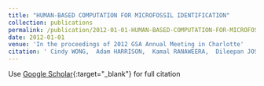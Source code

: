 ```yaml
---
title: "HUMAN-BASED COMPUTATION FOR MICROFOSSIL IDENTIFICATION"
collection: publications
permalink: /publication/2012-01-01-HUMAN-BASED-COMPUTATION-FOR-MICROFOSSIL-IDENTIFICATION
date: 2012-01-01
venue: 'In the proceedings of 2012 GSA Annual Meeting in Charlotte'
citation: ' Cindy WONG,  Adam HARRISON,  Kamal RANAWEERA,  Dileepan JOSEPH, &quot;HUMAN-BASED COMPUTATION FOR MICROFOSSIL IDENTIFICATION.&quot; In the proceedings of 2012 GSA Annual Meeting in Charlotte, 2012.'
---
```

Use [Google Scholar](https://scholar.google.com/scholar?q=HUMAN+BASED+COMPUTATION+FOR+MICROFOSSIL+IDENTIFICATION){:target="_blank"} for full citation
